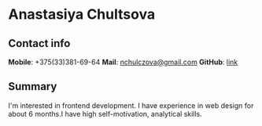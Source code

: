 # Anastasiya Chultsova
## Contact info 
**Mobile**: +375(33)381-69-64
**Mail**: nchulczova@gmail.com
**GitHub**: [link](https://github.com/achultsova)
## Summary
I'm interested in frontend development. I have experience in web design for about 6 months.I have high self-motivation, analytical skills. 